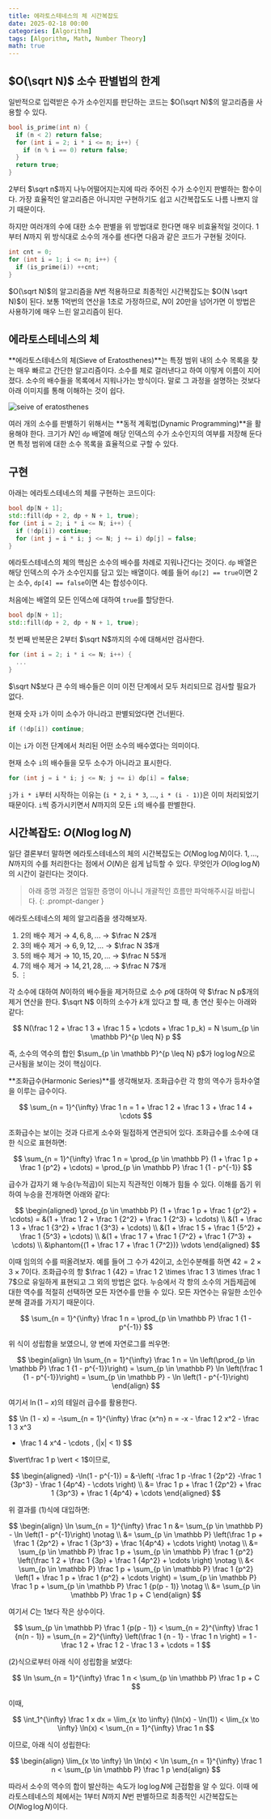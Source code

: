 ```yaml
---
title: 에라토스테네스의 체 시간복잡도
date: 2025-02-18 00:00
categories: [Algorithm]
tags: [Algorithm, Math, Number Theory]
math: true
---
```


## **$O(\sqrt N)$ 소수 판별법의 한계**

일반적으로 입력받은 수가 소수인지를 판단하는 코드는 $O(\sqrt N)$의 알고리즘을 사용할 수 있다.

```cpp
bool is_prime(int n) {
  if (n < 2) return false;
  for (int i = 2; i * i <= n; i++) {
    if (n % i == 0) return false;
  }
  return true;
}
```

$2$부터 $\sqrt n$까지 나누어떨어지는지에 따라 주어진 수가 소수인지 판별하는 함수이다.
가장 효율적인 알고리즘은 아니지만 구현하기도 쉽고 시간복잡도도 나름 나쁘지 않기 때문이다.

하지만 여러개의 수에 대한 소수 판별을 위 방법대로 한다면 매우 비효율적일 것이다.
$1$부터 $N$까지 위 방식대로 소수의 개수를 센다면 다음과 같은 코드가 구현될 것이다.

```cpp
int cnt = 0;
for (int i = 1; i <= n; i++) {
  if (is_prime(i)) ++cnt;
}
```

$O(\sqrt N)$의 알고리즘을 $N$번 적용하므로 최종적인 시간복잡도는 $O(N \sqrt N)$이 된다.
보통 1억번의 연산을 1초로 가정하므로, $N$이 20만을 넘어가면 이 방법은 사용하기에 매우 느린 알고리즘이 된다.

## **에라토스테네스의 체**

**에라토스테네스의 체(Sieve of Eratosthenes)**는 특정 범위 내의 소수 목록을 찾는 매우 빠르고 간단한 알고리즘이다.
소수를 체로 걸러낸다고 하여 이렇게 이름이 지어졌다.
소수의 배수들을 목록에서 지워나가는 방식이다.
말로 그 과정을 설명하는 것보다 아래 이미지를 통해 이해하는 것이 쉽다.

![seive of eratosthenes](../assets/img/posts/2025-02-18-sieve-of-eratosthenes.gif)

여러 개의 소수를 판별하기 위해서는 **동적 계획법(Dynamic Programming)**을 활용해야 한다.
크기가 $N$인 `dp` 배열에 해당 인덱스의 수가 소수인지의 여부를 저장해 둔다면 특정 범위에 대한 소수 목록을 효율적으로 구할 수 있다.

## **구현**

아래는 에라토스테네스의 체를 구현하는 코드이다:

```cpp
bool dp[N + 1];
std::fill(dp + 2, dp + N + 1, true);
for (int i = 2; i * i <= N; i++) {
  if (!dp[i]) continue;
  for (int j = i * i; j <= N; j += i) dp[j] = false;
}
```

에라토스테네스의 체의 핵심은 소수의 배수를 차례로 지워나간다는 것이다.
`dp` 배열은 해당 인덱스의 수가 소수인지를 담고 있는 배열이다.
예를 들어 `dp[2] == true`이면 2는 소수, `dp[4] == false`이면 4는 합성수이다.

처음에는 배열의 모든 인덱스에 대하여 `true`를 할당한다.

```cpp
bool dp[N + 1];
std::fill(dp + 2, dp + N + 1, true);
```

첫 번째 반복문은 2부터 $\sqrt N$까지의 수에 대해서만 검사한다.

```cpp
for (int i = 2; i * i <= N; i++) {
  ...
}
```

$\sqrt N$보다 큰 수의 배수들은 이미 이전 단계에서 모두 처리되므로 검사할 필요가 없다.

현재 숫자 `i`가 이미 소수가 아니라고 판별되었다면 건너뛴다.

```cpp
if (!dp[i]) continue;
```

이는 `i`가 이전 단계에서 처리된 어떤 소수의 배수였다는 의미이다.

현재 소수 `i`의 배수들을 모두 소수가 아니라고 표시한다.

```cpp
for (int j = i * i; j <= N; j += i) dp[i] = false;
```

`j`가 `i * i`부터 시작하는 이유는 (`i * 2`, `i * 3`, ..., `i * (i - 1)`)은 이미 처리되었기 때문이다.
`i`씩 증가시키면서 $N$까지의 모든 `i`의 배수를 판별한다.

## **시간복잡도: $O(N \log \log N)$**

일단 결론부터 말하면 에라토스테네스의 체의 시간복잡도는 $O(N \log \log N)$이다.
$1, ..., N$까지의 수를 처리한다는 점에서 $O(N)$은 쉽게 납득할 수 있다.
무엇인가 $O(\log \log N)$의 시간이 걸린다는 것이다.

> 아래 증명 과정은 엄밀한 증명이 아니니 개괄적인 흐름만 파악해주시길 바랍니다.
{: .prompt-danger }

에라토스테네스의 체의 알고리즘을 생각해보자.

1. $2$의 배수 제거 → $4, 6, 8, ...$ → $\frac N 2$개
2. $3$의 배수 제거 → $6, 9, 12, ...$ → $\frac N 3$개
3. $5$의 배수 제거 → $10, 15, 20, ...$ → $\frac N 5$개
4. $7$의 배수 제거 → $14, 21, 28, ...$ → $\frac N 7$개
5. $\vdots$

각 소수에 대하여 $N$이하의 배수들을 제거하므로 소수 $p$에 대하여 약 $\frac N p$개의 제거 연산을 한다.
$\sqrt N$ 이하의 소수가 $k$개 있다고 할 때, 총 연산 횟수는 아래와 같다:

$$
N(\frac 1 2 + \frac 1 3 + \frac 1 5 + \cdots + \frac 1 p_k) = N \sum_{p \in \mathbb P}^{p \leq N} p
$$

즉, 소수의 역수의 합인 $\sum_{p \in \mathbb P}^{p \leq N} p$가 $\log \log N$으로 근사됨을 보이는 것이 핵심이다.

**조화급수(Harmonic Series)**를 생각해보자.
조화급수란 각 항의 역수가 등차수열을 이루는 급수이다.

$$
\sum_{n = 1}^{\infty} \frac 1 n = 1 + \frac 1 2 + \frac 1 3 + \frac 1 4 + \cdots
$$

조화급수는 보이는 것과 다르게 소수와 밀접하게 연관되어 있다.
조화급수를 소수에 대한 식으로 표현하면:

$$
\sum_{n = 1}^{\infty} \frac 1 n
= \prod_{p \in \mathbb P} (1 + \frac 1 p + \frac 1 {p^2} + \cdots)
= \prod_{p \in \mathbb P} \frac 1 {1 - p^{-1}}
$$

급수가 갑자기 왜 누승(누적곱)이 되는지 직관적인 이해가 힘들 수 있다.
이해를 돕기 위하여 누승을 전개하면 아래와 같다:

$$
\begin{aligned}
\prod_{p \in \mathbb P} (1 + \frac 1 p + \frac 1 {p^2} + \cdots) =
&(1 + \frac 1 2 + \frac 1 {2^2} + \frac 1 {2^3} + \cdots) \\
&(1 + \frac 1 3 + \frac 1 {3^2} + \frac 1 {3^3} + \cdots) \\
&(1 + \frac 1 5 + \frac 1 {5^2} + \frac 1 {5^3} + \cdots) \\
&(1 + \frac 1 7 + \frac 1 {7^2} + \frac 1 {7^3} + \cdots) \\
&\phantom{(1 + \frac 1 7 + \frac 1 {7^2})} \vdots
\end{aligned}
$$

이때 임의의 수를 떠올려보자.
예를 들어 그 수가 $42$이고, 소인수분해를 하면 $42 = 2 \times 3 \times 7$이다.
조화급수의 항 $\frac 1 {42} = \frac 1 2 \times \frac 1 3 \times \frac 1 7$으로 유일하게 표현되고 그 외의 방법은 없다.
누승에서 각 항의 소수의 거듭제곱에 대한 역수를 적절히 선택하면 모든 자연수를 만들 수 있다.
모든 자연수는 유일한 소인수분해 결과를 가지기 때문이다.

$$
\sum_{n = 1}^{\infty} \frac 1 n = \prod_{p \in \mathbb P} \frac 1 {1 - p^{-1}}
$$

위 식이 성립함을 보였으니, 양 변에 자연로그를 씌우면:

$$
\begin{align}
\ln \sum_{n = 1}^{\infty} \frac 1 n
= \ln \left(\prod_{p \in \mathbb P} \frac 1 {1 - p^{-1}}\right)
= \sum_{p \in \mathbb P} \ln \left(\frac 1 {1 - p^{-1}}\right)
= \sum_{p \in \mathbb P} - \ln \left(1 - p^{-1}\right)
\end{align}
$$

여기서 $\ln (1 - x)$의 테일러 급수를 활용한다.

$$
\ln (1 - x) = -\sum_{n = 1}^{\infty} \frac {x^n} n = -x - \frac 1 2 x^2 - \frac 1 3 x^3
- \frac 1 4 x^4 - \cdots , (|x| < 1)
$$

$\vert\frac 1 p \vert < 1$이므로,

$$
\begin{aligned}
-\ln(1 - p^{-1}) =
&-\left( -\frac 1 p -\frac 1 {2p^2} -\frac 1 {3p^3} - \frac 1 {4p^4} - \cdots \right) \\
&= \frac 1 p + \frac 1 {2p^2} + \frac 1 {3p^3} + \frac 1 {4p^4} + \cdots
\end{aligned}
$$

위 결과를 $(1)$식에 대입하면:

$$
\begin{align}
\ln \sum_{n = 1}^{\infty} \frac 1 n
&= \sum_{p \in \mathbb P} - \ln \left(1 - p^{-1}\right) \notag \\
&= \sum_{p \in \mathbb P} \left(\frac 1 p + \frac 1 {2p^2} + \frac 1 {3p^3} + \frac 1{4p^4} + \cdots \right) \notag \\
&= \sum_{p \in \mathbb P} \frac 1 p + \sum_{p \in \mathbb P} \frac 1 {p^2}
\left(\frac 1 2 + \frac 1 {3p} + \frac 1 {4p^2} + \cdots \right) \notag \\
&< \sum_{p \in \mathbb P} \frac 1 p + \sum_{p \in \mathbb P} \frac 1 {p^2} \left(1 + \frac 1 p + \frac 1 {p^2} + \cdots \right)
= \sum_{p \in \mathbb P} \frac 1 p + \sum_{p \in \mathbb P} \frac 1 {p(p - 1)} \notag \\
&= \sum_{p \in \mathbb P} \frac 1 p + C
\end{align}
$$

여기서 $C$는 $1$보다 작은 상수이다.

$$
\sum_{p \in \mathbb P} \frac 1 {p(p - 1)} < \sum_{n = 2}^{\infty} \frac 1 {n(n - 1)}
= \sum_{n = 2}^{\infty} \left(\frac 1 {n - 1} - \frac 1 n \right)
= 1 - \frac 1 2 + \frac 1 2 - \frac 1 3 + \cdots = 1
$$

$(2)$식으로부터 아래 식이 성립함을 보였다:

$$
\ln \sum_{n = 1}^{\infty} \frac 1 n < \sum_{p \in \mathbb P} \frac 1 p + C
$$

이때,

$$
\int_1^{\infty} \frac 1 x dx
= \lim_{x \to \infty} (\ln(x) - \ln(1))
< \lim_{x \to \infty} \ln(x)
< \sum_{n = 1}^{\infty} \frac 1 n
$$

이므로, 아래 식이 성립한다:

$$
\begin{align}
\lim_{x \to \infty} \ln \ln(x)
< \ln \sum_{n = 1}^{\infty} \frac 1 n  
< \sum_{p \in \mathbb P} \frac 1 p
\end{align}
$$

따라서 소수의 역수의 합이 발산하는 속도가 $\log \log N$에 근접함을 알 수 있다.
이때 에라토스테네스의 체에서는 $1$부터 $N$까지 $N$번 판별하므로 최종적인 시간복잡도는
$O(N \log \log N)$이다.
